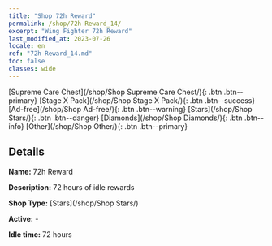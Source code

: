 ```yaml
---
title: "Shop 72h Reward"
permalink: /shop/72h Reward_14/
excerpt: "Wing Fighter 72h Reward"
last_modified_at: 2023-07-26
locale: en
ref: "72h Reward_14.md"
toc: false
classes: wide
---
```



  [Supreme Care Chest](/shop/Shop Supreme Care Chest/){: .btn .btn--primary}   [Stage X Pack](/shop/Shop Stage X Pack/){: .btn .btn--success}   [Ad-free](/shop/Shop Ad-free/){: .btn .btn--warning}   [Stars](/shop/Shop Stars/){: .btn .btn--danger}   [Diamonds](/shop/Shop Diamonds/){: .btn .btn--info}   [Other](/shop/Shop Other/){: .btn .btn--primary} 

## Details

 **Name:** 72h Reward 

 **Description:** 72 hours of idle rewards

 **Shop Type:** [Stars](/shop/Shop Stars/)

 **Active:** - 

 **Idle time:** 72 hours 



